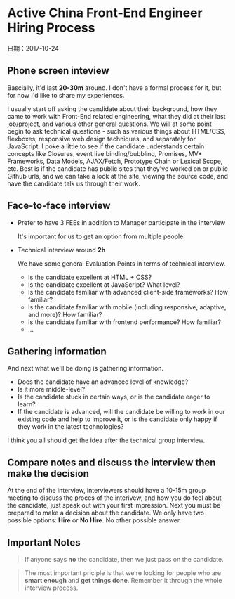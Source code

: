 # Active China Front-End Engineer Hiring Process

日期：2017-10-24

## Phone screen inteview

Bascially, it'd last **20-30m** around. I don't have a formal process for it, but for now I'd like to share my experiences.

I usually start off asking the candidate about their background, how they came to work with Front-End related engineering, what they did at their last job/project, and various other general questions.
We will at some point begin to ask technical questions - such as various things about HTML/CSS, flexboxes, responsive web design techniques, and separately for JavaScript.
I poke a little to see if the candidate understands certain concepts like Closures, event live binding/bubbling, Promises, MV* Frameworks, Data Models, AJAX/Fetch, Prototype Chain or Lexical Scope, etc.
Best is if the candidate has public sites that they've worked on or public Github urls, and we can take a look at the site, viewing the source code, and have the candidate talk us through their work.

## Face-to-face interview

- Prefer to have 3 FEEs in addition to Manager participate in the interview

    It's important for us to get an option from multiple people

- Technical interview around **2h**

    We have some general Evaluation Points in terms of technical interview.

    - Is the candidate excellent at HTML + CSS?
    - Is the candidate excellent at JavaScript? What level?
    - Is the candidate familiar with advanced client-side frameworks? How familiar?
    - Is the candidate familiar with mobile (including responsive, adaptive, and more)? How familiar?
    - Is the candidate familiar with frontend performance? How familiar?
    - ...

## Gathering information

And next what we'll be doing is gathering information.

  - Does the candidate have an advanced level of knowledge?
  - Is it more middle-level?
  - Is the candidate stuck in certain ways, or is the candidate eager to learn?
  - If the candidate is advanced, will the candidate be willing to work in our existing code and help to improve it, or is the candidate only happy if they work in the latest technologies?

I think you all should get the idea after the technical group interview.

## Compare notes and discuss the interview then make the decision

At the end of the interview, interviewers should have a 10-15m group meeting to discuss the proces of the interivew, and how you do feel about the candidate, just speak out with your first impression. Next you must be prepared to make a decision about the candidate. We only have two possible options: **Hire** or **No Hire**. No other possible answer.

## Important Notes

>If anyone says **no** the candidate, then we just pass on the candidate.

>The most important priciple is that we're looking for people who are **smart enough** and **get things done**. Remember it through the whole interview process.

